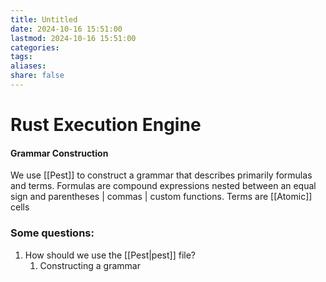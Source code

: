 ```yaml
---
title: Untitled
date: 2024-10-16 15:51:00
lastmod: 2024-10-16 15:51:00
categories: 
tags: 
aliases: 
share: false 
---
```


# Rust Execution Engine

#### Grammar Construction

We use [[Pest]] to construct a grammar that describes primarily formulas and terms. Formulas are compound expressions nested between an equal sign and parentheses | commas | custom functions. Terms are [[Atomic]] cells 

### Some questions:
1. How should we use the [[Pest|pest]] file?
	1. Constructing a grammar
	